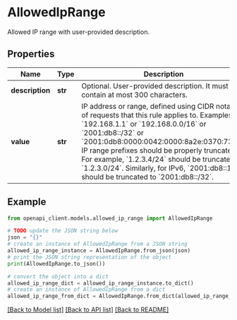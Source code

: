 # AllowedIpRange

Allowed IP range with user-provided description.

## Properties

Name | Type | Description | Notes
------------ | ------------- | ------------- | -------------
**description** | **str** | Optional. User-provided description. It must contain at most 300 characters. | [optional] 
**value** | **str** | IP address or range, defined using CIDR notation, of requests that this rule applies to. Examples: &#x60;192.168.1.1&#x60; or &#x60;192.168.0.0/16&#x60; or &#x60;2001:db8::/32&#x60; or &#x60;2001:0db8:0000:0042:0000:8a2e:0370:7334&#x60;. IP range prefixes should be properly truncated. For example, &#x60;1.2.3.4/24&#x60; should be truncated to &#x60;1.2.3.0/24&#x60;. Similarly, for IPv6, &#x60;2001:db8::1/32&#x60; should be truncated to &#x60;2001:db8::/32&#x60;. | [optional] 

## Example

```python
from openapi_client.models.allowed_ip_range import AllowedIpRange

# TODO update the JSON string below
json = "{}"
# create an instance of AllowedIpRange from a JSON string
allowed_ip_range_instance = AllowedIpRange.from_json(json)
# print the JSON string representation of the object
print(AllowedIpRange.to_json())

# convert the object into a dict
allowed_ip_range_dict = allowed_ip_range_instance.to_dict()
# create an instance of AllowedIpRange from a dict
allowed_ip_range_from_dict = AllowedIpRange.from_dict(allowed_ip_range_dict)
```
[[Back to Model list]](../README.md#documentation-for-models) [[Back to API list]](../README.md#documentation-for-api-endpoints) [[Back to README]](../README.md)


